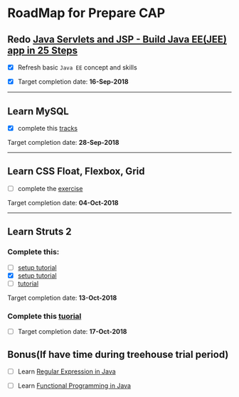 # RoadMap for Prepare CAP

## Redo [Java Servlets and JSP - Build Java EE(JEE) app in 25 Steps](https://in28minutes1.teachable.com/courses/enrolled/259228)

- [x] Refresh basic ```Java EE``` concept and skills

- [x] Target completion date: **16-Sep-2018**

---

## Learn MySQL
- [x] complete this [tracks](https://teamtreehouse.com/tracks/beginning-sql)

Target completion date: **28-Sep-2018**

---

## Learn CSS Float, Flexbox, Grid 
- [ ] complete the [exercise](https://youtu.be/68dwHUa_XYo)

Target completion date: **04-Oct-2018**

---

## Learn Struts 2
### Complete this:
- [ ] [setup tutorial](https://youtu.be/2vmsJ8WUhOU)
- [x] [setup tutorial](https://o7planning.org/en/10329/struts2-tutorial-for-beginners)
- [ ] [tutorial](https://www.youtube.com/watch?v=f46WEeM8HTA&list=PLB7BB551126EDD5E0&index=1)

Target completion date: **13-Oct-2018**

### Complete this [tuorial](https://www.youtube.com/watch?v=IhdPzI483Wk)

- [ ] Target completion date: **17-Oct-2018**



## Bonus(If have time during treehouse trial period)

- [ ] Learn [Regular Expression in Java](https://teamtreehouse.com/library/regular-expressions-in-java)


- [ ] Learn [Functional Programming in Java](https://teamtreehouse.com/library/introduction-to-functional-programming)

